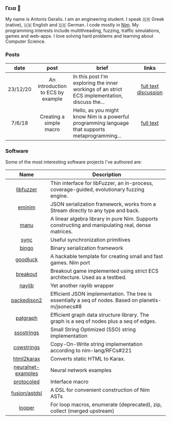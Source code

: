 ### Γεια 👋

My name is Antonis Geralis. I am an engineering student.
I speak 🇬🇷 Greek (native), 🇺🇲 English and 🇩🇪 German. I code mostly in [Nim](nim-lang.org/). My programming interests include multithreading, fuzzing, traffic simulations, games and web-apps. I love solving hard problems and learning about Computer Science.

### Posts

| date | post | brief | links |
| :-: | :-: | --- | :-: |
| 23/12/20 | An introduction to ECS by example | In this post I'm exploring the inner workings of an strict ECS implementation, discuss the... | [full text](https://planetis-m.github.io/goodluck/intro.html) [discussion](https://forum.nim-lang.org/t/7280) |
| 7/6/18 | Creating a simple macro | Hello, as you might know Nim is a powerful programming language that supports metaprogramming... | [full text](https://nim-lang.org/blog/2018/06/07/create-a-simple-macro.html) |

### Software

Some of the most interesting software projects I've authored are:

| Name | Description |
| :-: | --- |
| [libfuzzer](https://github.com/planetis-m/libfuzzer) | Thin interface for libFuzzer, an in-process, coverage-guided, evolutionary fuzzing engine. |
| [eminim](https://github.com/planetis-m/eminim) | JSON serialization framework, works from a Stream directly to any type and back. |
| [manu](https://github.com/planetis-m/manu) | A linear algebra library in pure Nim. Supports constructing and manipulating real, dense matrices. |
| [sync](https://github.com/planetis-m/sync) |  Useful synchronization primitives |
| [bingo](https://github.com/planetis-m/bingo) |  Binary serialization framework |
| [goodluck](https://github.com/planetis-m/goodluck) | A hackable template for creating small and fast games. Nim port |
| [breakout](https://github.com/planetis-m/breakout) | Breakout game implemented using strict ECS architecture. Used as a testbed. |
| [naylib](https://github.com/planetis-m/naylib) | Yet another raylib wrapper |
| [packedjson2](https://github.com/planetis-m/packedjson2) | Efficient JSON implementation. The tree is essentially a seq of nodes. Based on planetis-m/jsonecs#8 |
| [patgraph](https://github.com/planetis-m/patgraph) | Efficient graph data structure library. The graph is a seq of nodes plus a seq of edges. |
| [ssostrings](https://github.com/planetis-m/ssostrings) | Small String Optimized (SSO) string implementation |
| [cowstrings](https://github.com/planetis-m/cowstrings) | Copy-On-Write string implementation according to nim-lang/RFCs#221 |
| [html2karax](https://github.com/nim-lang-cn/html2karax) | Converts static HTML to Karax. |
| [neuralnet-examples](https://github.com/planetis-m/neuralnet-examples) | Neural network examples |
| [protocoled](https://github.com/planetis-m/protocoled) | Interface macro |
| [fusion/astdsl](https://github.com/nim-lang/fusion) | A DSL for convenient construction of Nim ASTs |
| [looper](https://github.com/planetis-m/looper) | For loop macros, enumerate (deprecated), zip, collect (merged upstream) |
